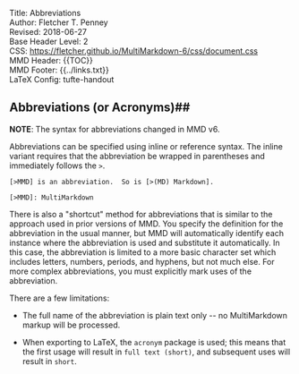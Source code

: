 Title:	Abbreviations  
Author:	Fletcher T. Penney  
Revised:	2018-06-27  
Base Header Level:	2  
CSS:	https://fletcher.github.io/MultiMarkdown-6/css/document.css  
MMD Header:	{{TOC}}  
MMD Footer:	{{../links.txt}}  
LaTeX Config:	tufte-handout  


## Abbreviations (or Acronyms)##

**NOTE**: The syntax for abbreviations changed in MMD v6. 

Abbreviations can be specified using inline or reference syntax.  The inline variant requires that the abbreviation be wrapped in parentheses and immediately follows the `>`. 

	[>MMD] is an abbreviation.  So is [>(MD) Markdown].

	[>MMD]: MultiMarkdown


There is also a "shortcut" method for abbreviations that is similar to the approach used in prior versions of MMD.  You specify the definition for the abbreviation in the usual manner, but MMD will automatically identify each instance where the abbreviation is used and substitute it automatically.  In this case, the abbreviation is limited to a more basic character set which includes letters, numbers, periods, and hyphens, but not much else.  For more complex abbreviations, you must explicitly mark uses of the abbreviation. 

There are a few limitations:

*	The full name of the abbreviation is plain text only -- no MultiMarkdown markup will be processed.

*	When exporting to LaTeX, the `acronym` package is used; this means that the first usage will result in `full text (short)`, and subsequent uses will result in `short`.